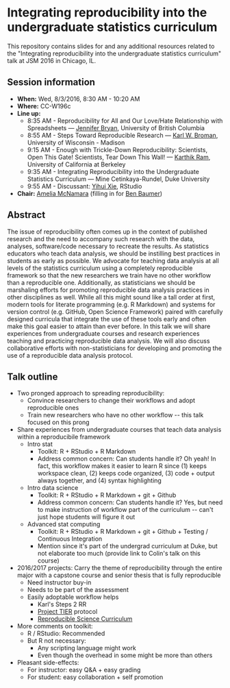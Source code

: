 # Integrating reproducibility into the undergraduate statistics curriculum

This repository contains slides for and any additional resources related to the "Integrating reproducibility into the undergraduate statistics curriculum" talk at JSM 2016 in Chicago, IL.

## Session information

- **When:** Wed, 8/3/2016, 8:30 AM - 10:20 AM
- **Where:** CC-W196c
- **Line up:**
	+ 8:35 AM - Reproducibility for All and Our Love/Hate Relationship with Spreadsheets — [Jennifer Bryan](https://github.com/jennybc), University of British Columbia
	+ 8:55 AM - Steps Toward Reproducible Research — [Karl W. Broman](https://github.com/kbroman), University of Wisconsin - Madison
	+ 9:15 AM - Enough with Trickle-Down Reproducibility: Scientists, Open This Gate! Scientists, Tear Down This Wall! — [Karthik Ram](https://github.com/karthik), University of California at Berkeley
	+ 9:35 AM - Integrating Reproducibility into the Undergraduate Statistics Curriculum — Mine Cetinkaya-Rundel, Duke University
	+ 9:55 AM - Discussant: [Yihui Xie](https://github.com/yihui), RStudio
- **Chair:** [Amelia McNamara](https://github.com/AmeliaMN) (filling in for [Ben Baumer](https://github.com/beanumber))

## Abstract

The issue of reproducibility often comes up in the context of published research and the need to accompany such research with the data, analyses, software/code necessary to recreate the results. As statistics educators who teach data analysis, we should be instilling best practices in students as early as possible. We advocate for teaching data analysis at all levels of the statistics curriculum using a completely reproducible framework so that the new researchers we train have no other workflow than a reproducible one. Additionally, as statisticians we should be marshaling efforts for promoting reproducible data analysis practices in other disciplines as well. While all this might sound like a tall order at first, modern tools for literate programming (e.g. R Markdown) and systems for version control (e.g. GitHub, Open Science Framework) paired with carefully designed curricula that integrate the use of these tools early and often make this goal easier to attain than ever before. In this talk we will share experiences from undergraduate courses and research experiences teaching and practicing reproducible data analysis. We will also discuss collaborative efforts with non-statisticians for developing and promoting the use of a reproducible data analysis protocol.

## Talk outline

- Two pronged approach to spreading reproducibility:
	+ Convince researchers to change their workflows and adopt reproducible ones
	+ Train new researchers who have no other workflow -- this talk focused on this prong
- Share experiences from undergraduate courses that teach data analysis within a reproducibile framework
	+ Intro stat 
		- Toolkit: R + RStudio + R Markdown
		- Address common concern: Can students handle it? Oh yeah! In fact, this workflow makes it easier to learn R since (1) keeps workspace clean, (2) keeps code organized, (3) code + output always together, and (4) syntax highlighting
	+ Intro data science 
		- Toolkit: R + RStudio + R Markdown + git + Github
		- Address common concern: Can students handle it? Yes, but need to make instruction of workflow part of the curriculum -- can't just hope students will figure it out
	+ Advanced stat computing 
		- Toolkit: R + RStudio + R Markdown + git + Github + Testing / Continuous Integration
		- Mention since it's part of the undergrad curriculum at Duke, but not elaborate too much (provide link to Colin's talk on this course)
- 2016/2017 projects: Carry the theme of reproducibility through the entire major with a capstone course and senior thesis that is fully reproducible
	+ Need instructor buy-in
	+ Needs to be part of the assessment
	+ Easily adoptable workflow helps
		+ Karl's Steps 2 RR
		+ [Project TIER](https://www.haverford.edu/tier) protocol
		+ [Reproducible Science Curriculum](https://github.com/Reproducible-Science-Curriculum)
- More comments on toolkit:
	+ R / RStudio: Recommended
	+ But R not necessary: 
		+ Any scripting language might work 
		+ Even though the overhead in some might be more than others
- Pleasant side-effects:
	+ For instructor: easy Q&A + easy grading
	+ For student: easy collaboration + self promotion










